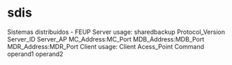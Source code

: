 # sdis
Sistemas distribuídos - FEUP
Server
usage:  sharedbackup Protocol_Version Server_ID Server_AP MC_Address:MC_Port MDB_Address:MDB_Port MDR_Address:MDR_Port
Client
usage: Client Acess_Point Command operand1 operand2
